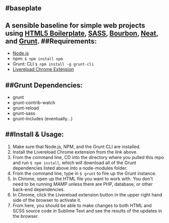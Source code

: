 #baseplate
---
A sensible baseline for simple web projects using [HTML5 Boilerplate](https://github.com/h5bp/html5-boilerplate), [SASS](http://sass-lang.com/), [Bourbon](http://bourbon.io/), [Neat](http://neat.bourbon.io/), and [Grunt](http://gruntjs.com/).
##Requirements:
---
* [Node.js](http://nodejs.org/download)
* npm: `$ npm install npm`
* Grunt: CLI `$ npm install -g grunt-cli`
* [Livereload Chrome Extension](http://goo.gl/bkMepd)

##Grunt Dependencies:
---
* grunt
* grunt-contrib-watch
* grunt-reload
* grunt-sass
* grunt-includes (eventually...)

##Install & Usage:
---
1. Make sure that Node.js, NPM, and the Grunt CLI are installed.
2. Install the Livereload Chrome extension from the link above.
3. From the command line, CD into the directory where you pulled this repo and run `$ npm install`, which will download all of the Grunt dependencies listed above into a node-modules folder.
4. From the command line, type in `$ grunt` to fire up the Grunt instance.
5. In Chrome, open up the HTML file you want to work with. You don't need to be running MAMP unless there are PHP, database, or other back-end dependencies.
5. In Chrome, click the Livereload extension button in the upper right hand side of the browser to activate it.
6. From here, you should be able to make changes to both HTML and SCSS source code in Sublime Text and see the results of the updates in the browser.